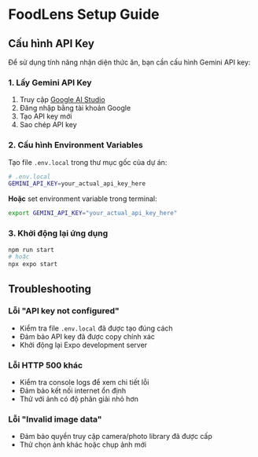 # FoodLens Setup Guide

## Cấu hình API Key

Để sử dụng tính năng nhận diện thức ăn, bạn cần cấu hình Gemini API key:

### 1. Lấy Gemini API Key
1. Truy cập [Google AI Studio](https://makersuite.google.com/app/apikey)
2. Đăng nhập bằng tài khoản Google
3. Tạo API key mới
4. Sao chép API key

### 2. Cấu hình Environment Variables

Tạo file `.env.local` trong thư mục gốc của dự án:

```bash
# .env.local
GEMINI_API_KEY=your_actual_api_key_here
```

**Hoặc** set environment variable trong terminal:

```bash
export GEMINI_API_KEY="your_actual_api_key_here"
```

### 3. Khởi động lại ứng dụng
```bash
npm run start
# hoặc
npx expo start
```

## Troubleshooting

### Lỗi "API key not configured"
- Kiểm tra file `.env.local` đã được tạo đúng cách
- Đảm bảo API key đã được copy chính xác
- Khởi động lại Expo development server

### Lỗi HTTP 500 khác
- Kiểm tra console logs để xem chi tiết lỗi
- Đảm bảo kết nối internet ổn định
- Thử với ảnh có độ phân giải nhỏ hơn

### Lỗi "Invalid image data"
- Đảm bảo quyền truy cập camera/photo library đã được cấp
- Thử chọn ảnh khác hoặc chụp ảnh mới 
